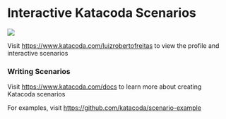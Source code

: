# Interactive Katacoda Scenarios

[![](http://shields.katacoda.com/katacoda/luizrobertofreitas/count.svg)](https://www.katacoda.com/luizrobertofreitas "Get your profile on Katacoda.com")

Visit https://www.katacoda.com/luizrobertofreitas to view the profile and interactive scenarios

### Writing Scenarios
Visit https://www.katacoda.com/docs to learn more about creating Katacoda scenarios

For examples, visit https://github.com/katacoda/scenario-example
